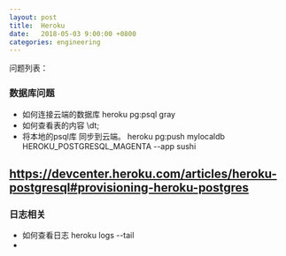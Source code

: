 ```yaml
---
layout: post
title:  Heroku
date:   2018-05-03 9:00:00 +0800
categories: engineering
---
```

问题列表：
### 数据库问题
- 如何连接云端的数据库
heroku pg:psql gray
- 如何查看表的内容
\dt;
- 将本地的psql库 同步到云端。
heroku pg:push mylocaldb HEROKU_POSTGRESQL_MAGENTA --app sushi


https://devcenter.heroku.com/articles/heroku-postgresql#provisioning-heroku-postgres
-


### 日志相关
- 如何查看日志 heroku logs --tail
- 
